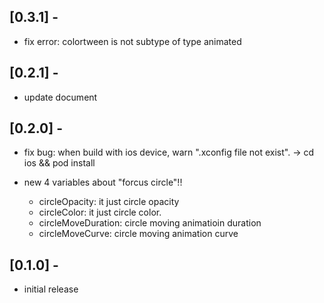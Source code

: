 ## [0.3.1] -

- fix error: colortween is not subtype of type animated<color>

## [0.2.1] -

- update document

## [0.2.0] -

- fix bug: when build with ios device, warn ".xconfig file not exist". -> cd ios && pod install

- new 4 variables about "forcus circle"!!
  - circleOpacity: it just circle opacity
  - circleColor: it just circle color.
  - circleMoveDuration: circle moving animatioin duration
  - circleMoveCurve: circle moving animation curve


## [0.1.0] -

* initial release